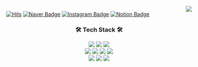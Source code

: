 <div align="center">
  
  <img align="right" src="http://mazassumnida.wtf/api/v2/generate_badge?boj=jk62362"/>
 
</div>

[![Hits](https://hits.seeyoufarm.com/api/count/incr/badge.svg?url=https%3A%2F%2Fgithub.com%2Fworldclasscitizen%2Fhit-counter&count_bg=%2379C83D&title_bg=%23555555&icon=&icon_color=%23E7E7E7&title=hits&edge_flat=false)](https://hits.seeyoufarm.com)
[![Naver Badge](https://img.shields.io/badge/-Blog-03C75A?logo=naver&logoColor=white&link=https://blog.naver.com/k62362)](https://blog.naver.com/k62362) 
[![Instagram Badge](https://img.shields.io/badge/-SNS-E4405F?logo=instagram&logoColor=white&link=https://www.instagram.com/__teddynu)](https://www.instagram.com/__teddynu) 
[![Notion Badge](https://img.shields.io/badge/-Notion-E4405F?logo=notion&logoColor=000000&link=https://www.notion.so/CarpoolMeter-App-75b9e583d1444726909af22a8ca582b9)](https://www.notion.so/CarpoolMeter-App-75b9e583d1444726909af22a8ca582b9)
<div align="center">
  
  ### 🛠 Tech Stack 🛠
 
  <img src="https://img.shields.io/badge/-Java-007396?style=flat-square&logo=JAVA&logoColor=white"> <img src="https://img.shields.io/badge/Python-3776AB?style=flat-square&logo=Python&logoColor=white"/> <img src="https://img.shields.io/badge/ C -A8B9CC?style=flat-square&logo=C&logoColor=white"/>
<br>
<img src="https://img.shields.io/badge/C++-00599C?style=flat-square&logo=cplusplus"/> <img src="https://img.shields.io/badge/Kotlin-7F52FF?style=flat-square&logo=Kotlin&logoColor=white"/> <img src="https://img.shields.io/badge/PHP-777BB4?style=flat-square&logo=PHP&logoColor=white"/> <img src="https://img.shields.io/badge/MySQL-4479A1?style=flat-square&logo=MySQL&logoColor=white"/>
<br>
<img src="https://img.shields.io/badge/HTML5-E34F26?style=flat-square&logo=HTML5&logoColor=white"/> <img src="https://img.shields.io/badge/CSS3-1572B6?style=flat-square&logo=CSS3&logoColor=white"/> <img src="https://img.shields.io/badge/JavaScript-F7DF1E?style=flat-square&logo=JavaScript&logoColor=white"/>
<br>

</div>
